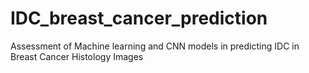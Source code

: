 # IDC_breast_cancer_prediction

Assessment of Machine learning and CNN models in predicting IDC in Breast Cancer Histology Images
